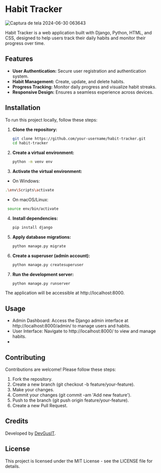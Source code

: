 # Habit Tracker

![Captura de tela 2024-06-30 063643](https://github.com/DevGusIT/py-django-habits/assets/149635482/c556d30e-89e7-494c-bead-8e241f4746dc)

Habit Tracker is a web application built with Django, Python, HTML, and CSS, designed to help users track their daily habits and monitor their progress over time.

## Features

- **User Authentication:** Secure user registration and authentication system.
- **Habit Management:** Create, update, and delete habits.
- **Progress Tracking:** Monitor daily progress and visualize habit streaks.
- **Responsive Design:** Ensures a seamless experience across devices.

## Installation

To run this project locally, follow these steps:

1. **Clone the repository:**

   ```bash
   git clone https://github.com/your-username/habit-tracker.git
   cd habit-tracker

2. **Create a virtual environment:**

   ```bash
   python -m venv env

3. **Activate the virtual environment:**

  - On Windows:
   ```bash
   .\env\Scripts\activate
   ```
  - On macOS/Linux:
  ```bash
   source env/bin/activate
   ```
4. **Install dependencies:**
    ```bash
   pip install django
   ```
5. **Apply database migrations:**
   ```bash
   python manage.py migrate
   ```
6. **Create a superuser (admin account):**
   ```bash
   python manage.py createsuperuser
   ```
7. **Run the development server:**
   ```bash
   python manage.py runserver
   ```
The application will be accessible at http://localhost:8000.

## Usage
  - Admin Dashboard: Access the Django admin interface at http://localhost:8000/admin/ to manage users and habits.
  - User Interface: Navigate to http://localhost:8000/ to view and manage habits.
  - 
## Contributing
Contributions are welcome! Please follow these steps:

1. Fork the repository.
2. Create a new branch (git checkout -b feature/your-feature).
3. Make your changes.
4. Commit your changes (git commit -am 'Add new feature').
5. Push to the branch (git push origin feature/your-feature).
6. Create a new Pull Request.

## Credits
Developed by [DevGusIT](https://www.linkedin.com/in/gustavo-moreno-8a925b26a/).

## License
This project is licensed under the MIT License - see the LICENSE file for details.
